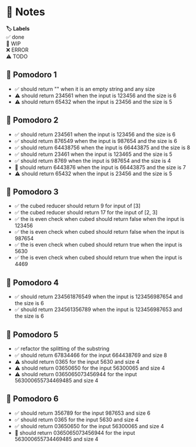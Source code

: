 # 📝 Notes

**🏷️ Labels**  
✅ done  
🚧 WIP  
❌ ERROR  
⚠ TODO

## 🍅 Pomodoro 1

- ✅ should return "" when it is an empty string and any size
- ⚠ should return 234561 when the input is 123456 and the size is 6
- ⚠ should return 65432 when the input is 23456 and the size is 5

## 🍅 Pomodoro 2

- ✅ should return 234561 when the input is 123456 and the size is 6
- ✅ should return 876549 when the input is 987654 and the size is 6
- ✅ should return 64438756 when the input is 66443875 and the size is 8
- ✅ should return 23461 when the input is 123465 and the size is 5
- ✅ should return 8769 when the input is 987654 and the size is 4
- 🚧 should return 6443876 when the input is 66443875 and the size is 7
- ⚠ should return 65432 when the input is 23456 and the size is 5

## 🍅 Pomodoro 3

- ✅ the cubed reducer should return 9 for input of [3]
- ✅ the cubed reducer should return 17 for the input of [2, 3]
- ✅ the is even check when cubed should return false when the input is 123456
- ✅ the is even check when cubed should return false when the input is 987654
- ✅ the is even check when cubed should return true when the input is 5630
- ✅ the is even check when cubed should return true when the input is 4469

## 🍅 Pomodoro 4

- ✅ should return 234561876549 when the input is 123456987654 and the size is 6
- ✅ should return 234561356789 when the input is 123456987653 and the size is 6

## 🍅 Pomodoro 5

- ✅ refactor the splitting of the substring
- ✅ should return 67834466 for the input 664438769 and size 8
- ⚠ should return 0365 for the input 5630 and size 4
- ⚠ should return 03650650 for the input 56300065 and size 4
- ⚠ should return 0365065073456944 for the input 563000655734469485 and size 4

## 🍅 Pomodoro 6

- ✅ should return 356789 for the input 987653 and size 6
- ✅ should return 0365 for the input 5630 and size 4
- ✅ should return 03650650 for the input 56300065 and size 4
- 🚧 should return 0365065073456944 for the input 563000655734469485 and size 4
